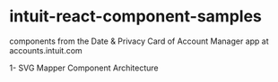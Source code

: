 # intuit-react-component-samples
components from the Date &amp; Privacy Card of Account Manager app at accounts.intuit.com

1- SVG Mapper Component Architecture
